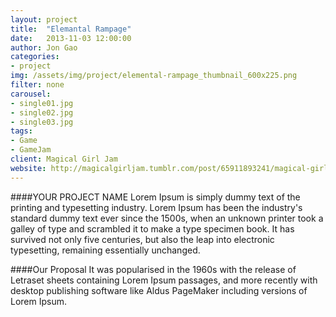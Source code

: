 ```yaml
---
layout: project
title:  "Elemantal Rampage"
date:   2013-11-03 12:00:00
author: Jon Gao
categories:
- project
img: /assets/img/project/elemental-rampage_thumbnail_600x225.png
filter: none
carousel:
- single01.jpg
- single02.jpg
- single03.jpg
tags:
- Game
- GameJam
client: Magical Girl Jam
website: http://magicalgirljam.tumblr.com/post/65911893241/magical-girl-jam-entry-elemental-rampage
---
```

####YOUR PROJECT NAME
Lorem Ipsum is simply dummy text of the printing and typesetting industry. Lorem Ipsum has been the industry's standard dummy text ever since the 1500s, when an unknown printer took a galley of type and scrambled it to make a type specimen book. It has survived not only five centuries, but also the leap into electronic typesetting, remaining essentially unchanged.

####Our Proposal
It was popularised in the 1960s with the release of Letraset sheets containing Lorem Ipsum passages, and more recently with desktop publishing software like Aldus PageMaker including versions of Lorem Ipsum.
